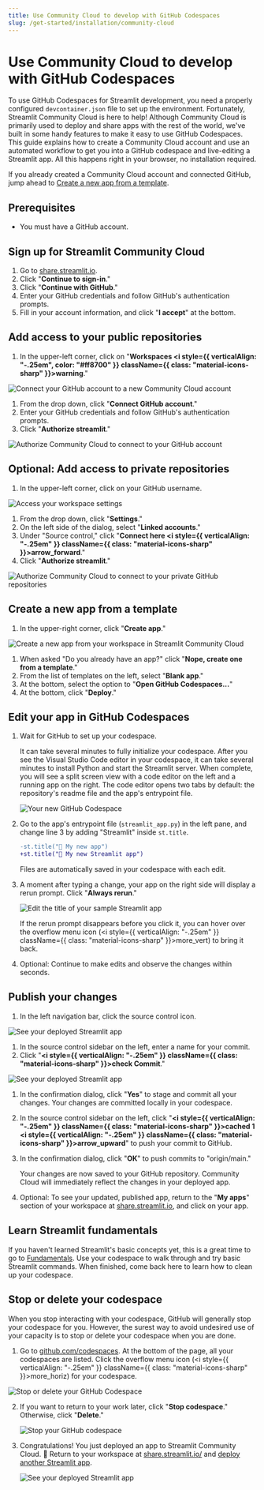 ```yaml
---
title: Use Community Cloud to develop with GitHub Codespaces
slug: /get-started/installation/community-cloud
---
```


# Use Community Cloud to develop with GitHub Codespaces

To use GitHub Codespaces for Streamlit development, you need a properly configured `devcontainer.json` file to set up the environment. Fortunately, Streamlit Community Cloud is here to help! Although Community Cloud is primarily used to deploy and share apps with the rest of the world, we've built in some handy features to make it easy to use GitHub Codespaces. This guide explains how to create a Community Cloud account and use an automated workflow to get you into a GitHub codespace and live-editing a Streamlit app. All this happens right in your browser, no installation required.

If you already created a Community Cloud account and connected GitHub, jump ahead to [Create a new app from a template](/get-started/installation/community-cloud#create-a-new-app-from-a-template).

## Prerequisites

- You must have a GitHub account.

## Sign up for Streamlit Community Cloud

1. Go to <a href="https://share.streamlit.io" target="_blank">share.streamlit.io</a>.
1. Click "**Continue to sign-in**."
1. Click "**Continue with GitHub**."
1. Enter your GitHub credentials and follow GitHub's authentication prompts.
1. Fill in your account information, and click "**I accept**" at the bottom.

## Add access to your public repositories

1. In the upper-left corner, click on "**Workspaces <i style={{ verticalAlign: "-.25em", color: "#ff8700" }} className={{ class: "material-icons-sharp" }}>warning</i>**."

<div style={{ maxWidth: '90%', margin: 'auto' }}>
<Image src="/images/streamlit-community-cloud/workspace-unconnected-setup.png" alt="Connect your GitHub account to a new Community Cloud account" width={1168} height={641} />
</div>

1. From the drop down, click "**Connect GitHub account**."
1. Enter your GitHub credentials and follow GitHub's authentication prompts.
1. Click "**Authorize streamlit**."

<div style={{ maxWidth: '40%', margin: 'auto' }}>
<Image src="/images/streamlit-community-cloud/GitHub-auth1-none.png" alt="Authorize Community Cloud to connect to your GitHub account" width={598} height={855} />
</div>

## Optional: Add access to private repositories

1. In the upper-left corner, click on your GitHub username.

<div style={{ maxWidth: '90%', margin: 'auto' }}>
<Image src="/images/streamlit-community-cloud/workspace-empty-menu.png" alt="Access your workspace settings" width={1168} height={640} />
</div>

1. From the drop down, click "**Settings**."
1. On the left side of the dialog, select "**Linked accounts**."
1. Under "Source control," click "**Connect here <i style={{ verticalAlign: "-.25em" }} className={{ class: "material-icons-sharp" }}>arrow_forward</i>**."
1. Click "**Authorize streamlit**."

<div style={{ maxWidth: '40%', margin: 'auto' }}>
<Image src="/images/streamlit-community-cloud/GitHub-auth2-none.png" alt="Authorize Community Cloud to connect to your private GitHub repositories" width={598} height={839} />
</div>

## Create a new app from a template

1. In the upper-right corner, click "**Create app**."

<div style={{ maxWidth: '90%', margin: 'auto' }}>
<Image src="/images/streamlit-community-cloud/deploy-empty-new-app.png" alt="Create a new app from your workspace in Streamlit Community Cloud" width={1168} height={641} />
</div>

1. When asked "Do you already have an app?" click "**Nope, create one from a template**."
1. From the list of templates on the left, select "**Blank app**."
1. At the bottom, select the option to "**Open GitHub Codespaces...**"
1. At the bottom, click "**Deploy**."

## Edit your app in GitHub Codespaces

1. Wait for GitHub to set up your codespace.

   It can take several minutes to fully initialize your codespace. After you see the Visual Studio Code editor in your codespace, it can take several minutes to install Python and start the Streamlit server. When complete, you will see a split screen view with a code editor on the left and a running app on the right. The code editor opens two tabs by default: the repository's readme file and the app's entrypoint file.

   <div style={{ maxWidth: '90%', margin: 'auto' }}>
   <Image src="/images/streamlit-community-cloud/deploy-template-blank-codespace.png" alt="Your new GitHub Codespace" width={1168} height={640} />
   </div>

1. Go to the app's entrypoint file (`streamlit_app.py`) in the left pane, and change line 3 by adding "Streamlit" inside `st.title`.

   ```diff
   -st.title("🎈 My new app")
   +st.title("🎈 My new Streamlit app")
   ```

   Files are automatically saved in your codespace with each edit.

1. A moment after typing a change, your app on the right side will display a rerun prompt. Click "**Always rerun**."

   <div style={{ maxWidth: '90%', margin: 'auto' }}>
   <Image src="/images/streamlit-community-cloud/deploy-template-blank-codespace-edit.png" alt="Edit the title of your sample Streamlit app" width={1168} height={640} />
   </div>

   If the rerun prompt disappears before you click it, you can hover over the overflow menu icon (<i style={{ verticalAlign: "-.25em" }} className={{ class: "material-icons-sharp" }}>more_vert</i>) to bring it back.

1. Optional: Continue to make edits and observe the changes within seconds.

## Publish your changes

1. In the left navigation bar, click the source control icon.

<div style={{ maxWidth: '90%', margin: 'auto' }}>
<Image src="/images/streamlit-community-cloud/deploy-template-blank-codespace-edit-source-control.png" alt="See your deployed Streamlit app" width={1168} height={640} />
</div>

1. In the source control sidebar on the left, enter a name for your commit.
1. Click "**<i style={{ verticalAlign: "-.25em" }} className={{ class: "material-icons-sharp" }}>check</i> Commit**."

<div style={{ maxWidth: '90%', margin: 'auto' }}>
<Image src="/images/streamlit-community-cloud/deploy-template-blank-codespace-edit-commit.png" alt="See your deployed Streamlit app" width={1168} height={640} />
</div>

1. In the confirmation dialog, click "**Yes**" to stage and commit all your changes. Your changes are committed locally in your codespace.
1. In the source control sidebar on the left, click "**<i style={{ verticalAlign: "-.25em" }} className={{ class: "material-icons-sharp" }}>cached</i> 1 <i style={{ verticalAlign: "-.25em" }} className={{ class: "material-icons-sharp" }}>arrow_upward</i>**" to push your commit to GitHub.
1. In the confirmation dialog, click "**OK**" to push commits to "origin/main."

   Your changes are now saved to your GitHub repository. Community Cloud will immediately reflect the changes in your deployed app.

1. Optional: To see your updated, published app, return to the "**My apps**" section of your workspace at <a href="https://share.streamlit.io" target="_blank">share.streamlit.io</a>, and click on your app.

## Learn Streamlit fundamentals

If you haven't learned Streamlit's basic concepts yet, this is a great time to go to [Fundamentals](/get-started/fundamentals). Use your codespace to walk through and try basic Streamlit commands. When finished, come back here to learn how to clean up your codespace.

## Stop or delete your codespace

When you stop interacting with your codespace, GitHub will generally stop your codespace for you. However, the surest way to avoid undesired use of your capacity is to stop or delete your codespace when you are done.

1. Go to <a href="https://github.com/codespaces" target="_blank">github.com/codespaces</a>. At the bottom of the page, all your codespaces are listed. Click the overflow menu icon (<i style={{ verticalAlign: "-.25em" }} className={{ class: "material-icons-sharp" }}>more_horiz</i>) for your codespace.

<div style={{ maxWidth: '90%', margin: 'auto' }}>
<Image src="/images/streamlit-community-cloud/deploy-hello-codespace-manage.png" alt="Stop or delete your GitHub Codespace" width={2336} height={1383} />
</div>

2. If you want to return to your work later, click "**Stop codespace**." Otherwise, click "**Delete**."

   <div style={{ maxWidth: '40%', margin: 'auto' }}>
   <Image src="/images/streamlit-community-cloud/codespace-menu.png" alt="Stop your GitHub codespace" width={506} height={691} />
   </div>

3. Congratulations! You just deployed an app to Streamlit Community Cloud. 🎉 Return to your workspace at <a href="https://share.streamlit.io/" target="_blank">share.streamlit.io/</a> and [deploy another Streamlit app](/deploy/streamlit-community-cloud/deploy-your-app).

   <div style={{ maxWidth: '90%', margin: 'auto' }}>
   <Image src="/images/streamlit-community-cloud/deploy-template-blank-edited.png" alt="See your deployed Streamlit app" width={1168} height={728} />
   </div>
